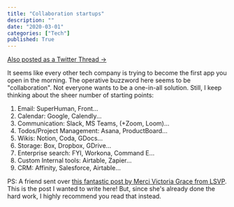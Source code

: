 ```yaml
---
title: "Collaboration startups"
description: ""
date: "2020-03-01"
categories: ["Tech"]
published: True
---
```


[Also posted as a Twitter Thread →](https://twitter.com/anantja_in/status/1234272066553073665)

It seems like every other tech company is trying to become the first app you open in the morning. The operative buzzword here seems to be "collaboration". Not everyone wants to be a one-in-all solution. Still, I keep thinking about the sheer number of starting points:

1. Email: SuperHuman, Front...
2. Calendar: Google, Calendly...
3. Communication: Slack, MS Teams, (+Zoom, Loom)...
4. Todos/Project Management: Asana, ProductBoard...
5. Wikis: Notion, Coda, GDocs...
6. Storage: Box, Dropbox, GDrive...
7. Enterprise search: FYI, Workona, Command E...
8. Custom Internal tools: Airtable, Zapier...
9. CRM: Affinity, Salesforce, Airtable...

PS: A friend sent over [this fantastic post by Merci Victoria Grace
from LSVP](https://medium.com/lightspeed-venture-partners/mapping-workplace-collaboration-startups-526915751b0e). This is the post I wanted to write here! But, since she's already done the hard work, I highly recommend you read that instead.
